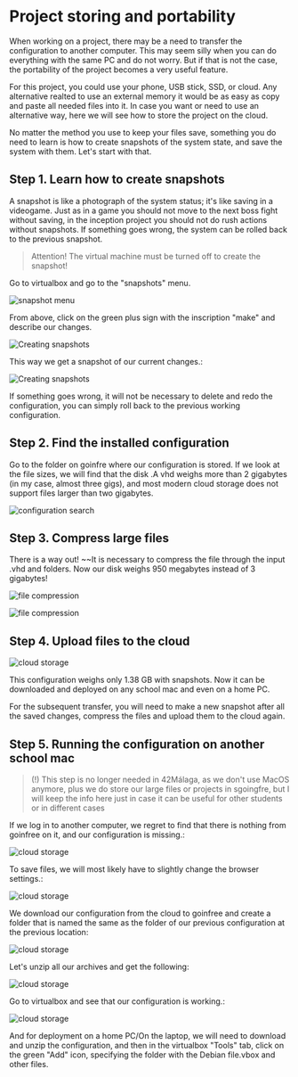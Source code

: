 # Project storing and portability

When working on a project, there may be a need to transfer the configuration to another computer. This may seem silly when you can do everything with the same PC and do not worry. But if that is not the case, the portability of the project becomes a very useful feature.

For this project, you could use your phone, USB stick, SSD, or cloud. Any alternative realted to use an external memory it would be as easy as copy and paste all needed files into it. In case you want or need to use an alternative way, here we will see how to store the project on the cloud.

No matter the method you use to keep your files save, something you do need to learn is how to create snapshots of the system state, and save the system with them. Let's start with that.

## Step 1. Learn how to create snapshots

A snapshot is like a photograph of the system status; it's like saving in a videogame. Just as in a game you should not move to the next boss fight without saving, in the inception project you should not do rush actions without snapshots. If something goes wrong, the system can be rolled back to the previous snapshot.

> Attention! The virtual machine must be turned off to create the snapshot!

Go to virtualbox and go to the "snapshots" menu.

![snapshot menu](media/saving_snapshots/step_0.png)

From above, click on the green plus sign with the inscription "make" and describe our changes.

![Creating snapshots](media/saving_snapshots/step_1.png)

This way we get a snapshot of our current changes.:

![Creating snapshots](media/saving_snapshots/step_2.png)

If something goes wrong, it will not be necessary to delete and redo the configuration, you can simply roll back to the previous working configuration.

## Step 2. Find the installed configuration

Go to the folder on goinfre where our configuration is stored. If we look at the file sizes, we will find that the disk .A vhd weighs more than 2 gigabytes (in my case, almost three gigs), and most modern cloud storage does not support files larger than two gigabytes.

![configuration search](media/configuration_storage/step_0.png)

## Step 3. Compress large files

There is a way out! ~~It is necessary to compress the file through the input .vhd and folders. Now our disk weighs 950 megabytes instead of 3 gigabytes!

![file compression](media/configuration_storage/step_1.png)

![file compression](media/configuration_storage/step_2.png)

## Step 4. Upload files to the cloud

![cloud storage](media/configuration_storage/step_3.png)

This configuration weighs only 1.38 GB with snapshots. Now it can be downloaded and deployed on any school mac and even on a home PC.

For the subsequent transfer, you will need to make a new snapshot after all the saved changes, compress the files and upload them to the cloud again.

## Step 5. Running the configuration on another school mac

> (!) This step is no longer needed in 42Málaga, as we don't use MacOS anymore, plus we do store our large files or projects in sgoingfre, but I will keep the info here just in case it can be useful for other students or in different cases

If we log in to another computer, we regret to find that there is nothing from goinfree on it, and our configuration is missing.:

![cloud storage](media/configuration_storage/step_4.png)

To save files, we will most likely have to slightly change the browser settings.:

![cloud storage](media/configuration_storage/step_5.png)

We download our configuration from the cloud to goinfree and create a folder that is named the same as the folder of our previous configuration at the previous location:

![cloud storage](media/configuration_storage/step_6.png)

Let's unzip all our archives and get the following:

![cloud storage](media/configuration_storage/step_7.png)

Go to virtualbox and see that our configuration is working.:

![cloud storage](media/configuration_storage/step_8.png)

And for deployment on a home PC/On the laptop, we will need to download and unzip the configuration, and then in the virtualbox "Tools" tab, click on the green "Add" icon, specifying the folder with the Debian file.vbox and other files.